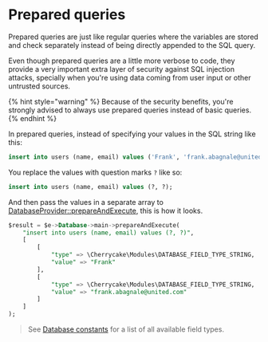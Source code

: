 # Prepared queries

Prepared queries are just like regular queries where the variables are stored and check separately instead of being directly appended to the SQL query.

Even though prepared queries are a little more verbose to code, they provide a very important extra layer of security against SQL injection attacks, specially when you're using data coming from user input or other untrusted sources.

{% hint style="warning" %}
Because of the security benefits, you're strongly advised to always use prepared queries instead of basic queries.
{% endhint %}

In prepared queries, instead of specifying your values in the SQL string like this:

```sql
insert into users (name, email) values ('Frank', 'frank.abagnale@united.com');
```

You replace the values with question marks `?` like so:

```sql
insert into users (name, email) values (?, ?);
```

And then pass the values in a separate array to [DatabaseProvider::prepareAndExecute](../../reference/core-classes/databaseprovider/databaseprovider-methods.md#prepareandexecute), this is how it looks.

```sql
$result = $e->Database->main->prepareAndExecute(
    "insert into users (name, email) values (?, ?)",
    [
        [
            "type" => \Cherrycake\Modules\DATABASE_FIELD_TYPE_STRING,
            "value" => "Frank"
        ],
        [
            "type" => \Cherrycake\Modules\DATABASE_FIELD_TYPE_STRING,
            "value" => "frank.abagnale@united.com"
        ]
    ]
);
```

> See [Database constants](../../reference/core-modules/database.md#constants) for a list of all available field types.



